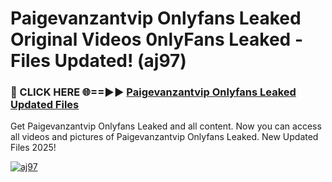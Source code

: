 # Paigevanzantvip Onlyfans Leaked Original Videos 0nlyFans Leaked - Files Updated! (aj97)

<h3>🔴 CLICK HERE 🌐==►► <a href="https://tinyurl.com/2jnfzry5" rel="nofollow">Paigevanzantvip Onlyfans Leaked Updated Files</a></h3>

Get Paigevanzantvip Onlyfans Leaked and all content. Now you can access all videos and pictures of Paigevanzantvip Onlyfans Leaked. New Updated Files 2025!

[![aj97](https://i.imgur.com/GyGTBgg.gif)](https://tinyurl.com/2jnfzry5)
